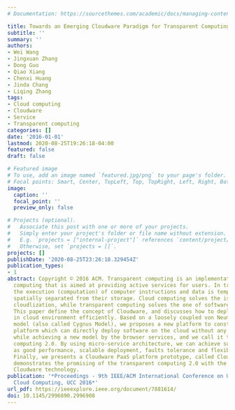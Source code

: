 ```yaml
---
# Documentation: https://sourcethemes.com/academic/docs/managing-content/

title: Towards an Emerging Cloudware Paradigm for Transparent Computing
subtitle: ''
summary: ''
authors:
- Wei Wang
- Jingxuan Zhang
- Dong Guo
- Qiao Xiang
- Chenxi Huang
- Jinda Chang
- Liqing Zhang
tags:
- Cloud computing
- Cloudware
- Service
- Transparent computing
categories: []
date: '2016-01-01'
lastmod: 2020-08-25T19:26:18-04:00
featured: false
draft: false

# Featured image
# To use, add an image named `featured.jpg/png` to your page's folder.
# Focal points: Smart, Center, TopLeft, Top, TopRight, Left, Right, BottomLeft, Bottom, BottomRight.
image:
  caption: ''
  focal_point: ''
  preview_only: false

# Projects (optional).
#   Associate this post with one or more of your projects.
#   Simply enter your project's folder or file name without extension.
#   E.g. `projects = ["internal-project"]` references `content/project/deep-learning/index.md`.
#   Otherwise, set `projects = []`.
projects: []
publishDate: '2020-08-25T23:26:18.329454Z'
publication_types:
- 1
abstract: Copyright © 2016 ACM. Transparent computing is an implementation of ubiquitous
  computing that is aimed at providing active services for users. In transparent computing,
  the execution (computation) of computer instructions and data is temporally and
  spatially separated from their storage. Cloud computing solves the issue of data
  cloudlization, while transparent computing solves the one of software cloudlization.
  This paper define the concept of Cloudware, and discusses how to deploy Cloudware
  in cloud environment efficiently. Based on a loosely coupled von Neumann computing
  model (also called Cygnus Model), we proposes a new platform to construct the PaaS
  platform which can directly deploy software on the cloud without any modification,
  while achieving a new model by the browser services, and we call it transparent
  computing 2.0. By using micro-service architecture, we can achieve such characteristics
  as good performance, scalable deployment, faults tolerance and flexible configuration.
  Finally, we presents a Cloudware PaaS platform prototype, called CloudwareHub, and
  demonstrates the promising of the transparent computing 2.0 with the support of
  Cloudware technology.
publication: '*Proceedings - 9th IEEE/ACM International Conference on Utility and
  Cloud Computing, UCC 2016*'
url_pdf: https://ieeexplore.ieee.org/document/7881614/
doi: 10.1145/2996890.2996908
---
```

